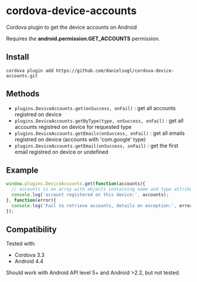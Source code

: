 # cordova-device-accounts

Cordova plugin to get the device accounts on Android

Requires the **android.permission.GET_ACCOUNTS** permission.

## Install

```
cordova plugin add https://github.com/danielsogl/cordova-device-accounts.git
```

## Methods

- `plugins.DeviceAccounts.get(onSuccess, onFail)` : get all accounts registred on device
- `plugins.DeviceAccounts.getByType(type, onSuccess, onFail)` : get all accounts registred on device for requested type
- `plugins.DeviceAccounts.getEmails(onSuccess, onFail)` : get all emails registred on device (accounts with 'com.google' type)
- `plugins.DeviceAccounts.getEmail(onSuccess, onFail)` : get the first email registred on device or undefined

## Example

```javascript
window.plugins.DeviceAccounts.get(function(accounts){
  // accounts is an array with objects containing name and type attributes
  console.log('account registered on this device:', accounts);
}, function(error){
  console.log('Fail to retrieve accounts, details on exception:', error);
});
```

## Compatibility

Tested with:

* Cordova 3.3
* Android 4.4

Should work with Android API level 5+ and Android >2.2, but not tested.
